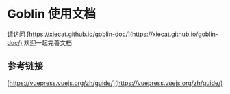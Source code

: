 # Goblin 使用文档

请访问 [https://xiecat.github.io/goblin-doc/](https://xiecat.github.io/goblin-doc/)
欢迎一起完善文档

## 参考链接
[https://vuepress.vuejs.org/zh/guide/](https://vuepress.vuejs.org/zh/guide/)